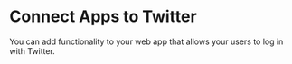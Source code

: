 # Connect Apps to Twitter
You can add functionality to your web app that allows your users to log in with Twitter. 
